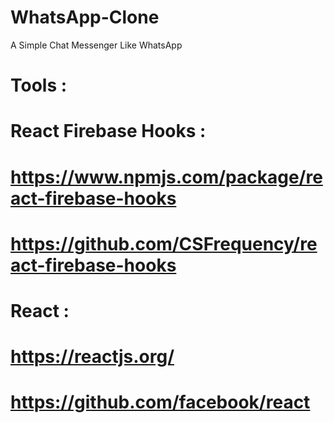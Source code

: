 # WhatsApp-Clone
A Simple Chat Messenger Like WhatsApp

# Tools :

# React Firebase Hooks :

# https://www.npmjs.com/package/react-firebase-hooks

# https://github.com/CSFrequency/react-firebase-hooks

# React :

# https://reactjs.org/

# https://github.com/facebook/react
